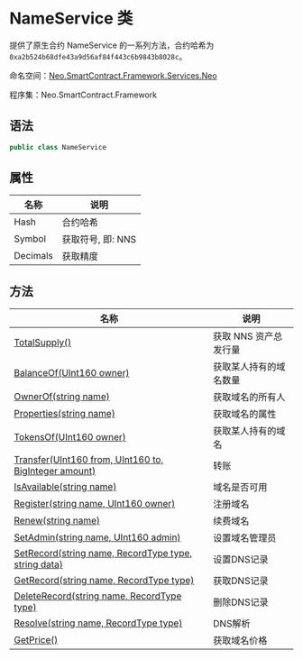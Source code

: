# NameService 类

提供了原生合约 NameService 的一系列方法，合约哈希为 `0xa2b524b68dfe43a9d56af84f443c6b9843b8028c`。

命名空间：[Neo.SmartContract.Framework.Services.Neo](../neo.md)

程序集：Neo.SmartContract.Framework

## 语法

```c#
public class NameService 
```

## 属性

| 名称     | 说明              |
| -------- | ----------------- |
| Hash     | 合约哈希          |
| Symbol   | 获取符号, 即: NNS |
| Decimals | 获取精度          |

## 方法

| 名称 | 说明 |
| ---- | ---- |
| [TotalSupply()](NameService/TotalSupply.md) | 获取 NNS 资产总发行量                                |
| [BalanceOf(UInt160 owner)](NameService/BalanceOf.md) | 获取某人持有的域名数量                         |
| [OwnerOf(string name)](NameService/OwnerOf.md) | 获取域名的所有人 |
| [Properties(string name)](NameService/Properties.md) | 获取域名的属性 |
| [TokensOf(UInt160 owner)](NameService/TokensOf.md) | 获取某人持有的域名 |
| [Transfer(UInt160 from, UInt160 to, BigInteger amount)](NameService/Transfer.md) | 转账                                     |
| [IsAvailable(string name)](NameService/Transfer.md) | 域名是否可用 |
| [Register(string name, UInt160 owner)](NameService/Register.md) | 注册域名 |
| [Renew(string name)](NameService/Renew.md) | 续费域名 |
| [SetAdmin(string name, UInt160 admin)](NameService/SetAdmin.md) | 设置域名管理员 |
| [SetRecord(string name, RecordType type, string data)](NameService/SetRecord.md) | 设置DNS记录 |
| [GetRecord(string name, RecordType type)](NameService/GetRecord.md) | 获取DNS记录 |
| [DeleteRecord(string name, RecordType type)](NameService/DeleteRecord.md) | 删除DNS记录 |
| [Resolve(string name, RecordType type)](NameService/Resolve.md) | DNS解析 |
| [GetPrice()](NameService/GetPrice.md) | 获取域名价格 |
